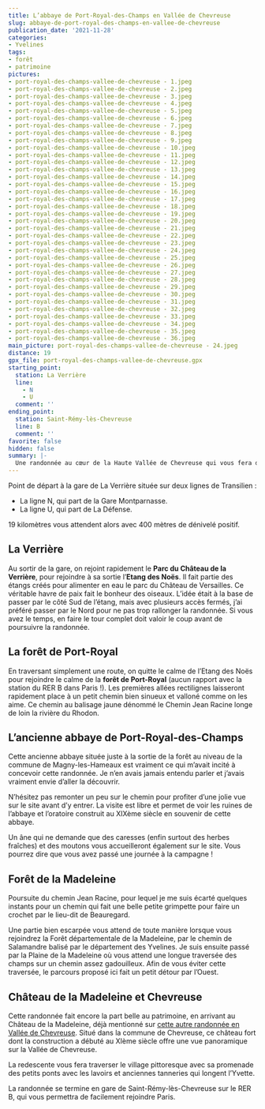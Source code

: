 ```yaml
---
title: L’abbaye de Port-Royal-des-Champs en Vallée de Chevreuse
slug: abbaye-de-port-royal-des-champs-en-vallee-de-chevreuse
publication_date: '2021-11-28'
categories:
- Yvelines
tags:
- forêt
- patrimoine
pictures:
- port-royal-des-champs-vallee-de-chevreuse - 1.jpeg
- port-royal-des-champs-vallee-de-chevreuse - 2.jpeg
- port-royal-des-champs-vallee-de-chevreuse - 3.jpeg
- port-royal-des-champs-vallee-de-chevreuse - 4.jpeg
- port-royal-des-champs-vallee-de-chevreuse - 5.jpeg
- port-royal-des-champs-vallee-de-chevreuse - 6.jpeg
- port-royal-des-champs-vallee-de-chevreuse - 7.jpeg
- port-royal-des-champs-vallee-de-chevreuse - 8.jpeg
- port-royal-des-champs-vallee-de-chevreuse - 9.jpeg
- port-royal-des-champs-vallee-de-chevreuse - 10.jpeg
- port-royal-des-champs-vallee-de-chevreuse - 11.jpeg
- port-royal-des-champs-vallee-de-chevreuse - 12.jpeg
- port-royal-des-champs-vallee-de-chevreuse - 13.jpeg
- port-royal-des-champs-vallee-de-chevreuse - 14.jpeg
- port-royal-des-champs-vallee-de-chevreuse - 15.jpeg
- port-royal-des-champs-vallee-de-chevreuse - 16.jpeg
- port-royal-des-champs-vallee-de-chevreuse - 17.jpeg
- port-royal-des-champs-vallee-de-chevreuse - 18.jpeg
- port-royal-des-champs-vallee-de-chevreuse - 19.jpeg
- port-royal-des-champs-vallee-de-chevreuse - 20.jpeg
- port-royal-des-champs-vallee-de-chevreuse - 21.jpeg
- port-royal-des-champs-vallee-de-chevreuse - 22.jpeg
- port-royal-des-champs-vallee-de-chevreuse - 23.jpeg
- port-royal-des-champs-vallee-de-chevreuse - 24.jpeg
- port-royal-des-champs-vallee-de-chevreuse - 25.jpeg
- port-royal-des-champs-vallee-de-chevreuse - 26.jpeg
- port-royal-des-champs-vallee-de-chevreuse - 27.jpeg
- port-royal-des-champs-vallee-de-chevreuse - 28.jpeg
- port-royal-des-champs-vallee-de-chevreuse - 29.jpeg
- port-royal-des-champs-vallee-de-chevreuse - 30.jpeg
- port-royal-des-champs-vallee-de-chevreuse - 31.jpeg
- port-royal-des-champs-vallee-de-chevreuse - 32.jpeg
- port-royal-des-champs-vallee-de-chevreuse - 33.jpeg
- port-royal-des-champs-vallee-de-chevreuse - 34.jpeg
- port-royal-des-champs-vallee-de-chevreuse - 35.jpeg
- port-royal-des-champs-vallee-de-chevreuse - 36.jpeg
main_picture: port-royal-des-champs-vallee-de-chevreuse - 24.jpeg
distance: 19
gpx_file: port-royal-des-champs-vallee-de-chevreuse.gpx
starting_point:
  station: La Verrière
  line:
    - N
    - U
  comment: ''
ending_point:
  station: Saint-Rémy-lès-Chevreuse
  line: B
  comment: ''
favorite: false
hidden: false
summary: |-
  Une randonnée au cœur de la Haute Vallée de Chevreuse qui vous fera découvrir son patrimoine par des chemins en pleine nature.
---
```


Point de départ à la gare de La Verrière située sur deux lignes de Transilien :

* La ligne N, qui part de la Gare Montparnasse.
* La ligne U, qui part de La Défense.

19 kilomètres vous attendent alors avec 400 mètres de dénivelé positif.

## La Verrière

Au sortir de la gare, on rejoint rapidement le **Parc du Château de la Verrière**, pour rejoindre à sa sortie l’**Etang des Noës**. Il fait partie des étangs créés pour alimenter en eau le parc du Château de Versailles. Ce véritable havre de paix fait le bonheur des oiseaux.
L’idée était à la base de passer par le côté Sud de l’étang, mais avec plusieurs accès fermés, j’ai préféré passer par le Nord pour ne pas trop rallonger la randonnée. Si vous avez le temps, en faire le tour complet doit valoir le coup avant de poursuivre la randonnée.

## La forêt de Port-Royal

En traversant simplement une route, on quitte le calme de l’Etang des Noës pour rejoindre le calme de la **forêt de Port-Royal** (aucun rapport avec la station du RER B dans Paris !). Les premières allées rectilignes laisseront rapidement place à un petit chemin bien sinueux et valloné comme on les aime. Ce chemin au balisage jaune dénommé le Chemin Jean Racine longe de loin la rivière du Rhodon.

## L’ancienne abbaye de Port-Royal-des-Champs

Cette ancienne abbaye située juste à la sortie de la forêt au niveau de la commune de Magny-les-Hameaux est vraiment ce qui m’avait incité à concevoir cette randonnée. Je n’en avais jamais entendu parler et j’avais vraiment envie d’aller la découvrir.

N’hésitez pas remonter un peu sur le chemin pour profiter d’une jolie vue sur le site avant d’y entrer. La visite est libre et permet de voir les ruines de l’abbaye et l’oratoire construit au XIXème siècle en souvenir de cette abbaye.

Un âne qui ne demande que des caresses (enfin surtout des herbes fraîches) et des moutons vous accueilleront également sur le site. Vous pourrez dire que vous avez passé une journée à la campagne !

## Forêt de la Madeleine

Poursuite du chemin Jean Racine, pour lequel je me suis écarté quelques instants pour un chemin qui fait une belle petite grimpette pour faire un crochet par le lieu-dit de Beauregard.

Une partie bien escarpée vous attend de toute manière lorsque vous rejoindrez la Forêt départementale de la Madeleine, par le chemin de Salamandre balisé par le département des Yvelines.
Je suis ensuite passé par la Plaine de la Madeleine où vous attend une longue traversée des champs sur un chemin assez gadouilleux. Afin de vous éviter cette traversée, le parcours proposé ici fait un petit détour par l’Ouest.

## Château de la Madeleine et Chevreuse

Cette randonnée fait encore la part belle au patrimoine, en arrivant au Château de la Madeleine, déjà mentionné sur [cette autre randonnée en Vallée de Chevreuse](/2016/07/28/vallee-de-chevreuse). Situé dans la commune de Chevreuse, ce château fort dont la construction a débuté au XIème siècle offre une vue panoramique sur la Vallée de Chevreuse.

La redescente vous fera traverser le village pittoresque avec sa promenade des petits ponts avec les lavoirs et anciennes tanneries qui longent l’Yvette.

La randonnée se termine en gare de Saint-Rémy-lès-Chevreuse sur le RER B, qui vous permettra de facilement rejoindre Paris.
